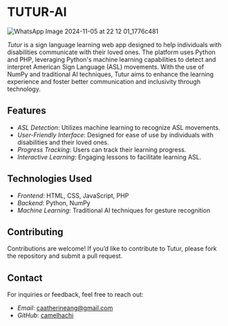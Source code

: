 # TUTUR-AI

![WhatsApp Image 2024-11-05 at 22 12 01_1776c481](https://github.com/user-attachments/assets/ebd0ce13-a273-4274-8710-62eeb7769884)




*Tutur* is a sign language learning web app designed to help individuals with disabilities communicate with their loved ones. The platform uses Python and PHP, leveraging Python's machine learning capabilities to detect and interpret American Sign Language (ASL) movements. With the use of NumPy and traditional AI techniques, Tutur aims to enhance the learning experience and foster better communication and inclusivity through technology.

## Features

- *ASL Detection*: Utilizes machine learning to recognize ASL movements.
- *User-Friendly Interface*: Designed for ease of use by individuals with disabilities and their loved ones.
- *Progress Tracking*: Users can track their learning progress.
- *Interactive Learning*: Engaging lessons to facilitate learning ASL.

## Technologies Used

- *Frontend*: HTML, CSS, JavaScript, PHP
- *Backend*: Python, NumPy
- *Machine Learning*: Traditional AI techniques for gesture recognition

## Contributing

Contributions are welcome! If you’d like to contribute to Tutur, please fork the repository and submit a pull request.

## Contact

For inquiries or feedback, feel free to reach out:

- *Email*: caatherineang@gmail.com
- *GitHub*: [camelhachi](https://github.com/camelhachi)
